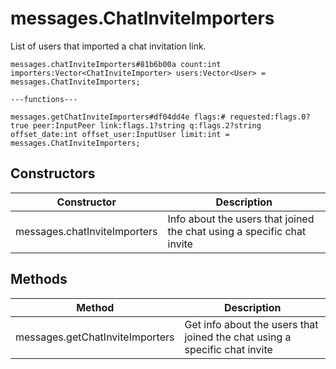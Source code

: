 # messages.ChatInviteImporters
List of users that imported a chat invitation link.

```
messages.chatInviteImporters#81b6b00a count:int importers:Vector<ChatInviteImporter> users:Vector<User> = messages.ChatInviteImporters;

---functions---

messages.getChatInviteImporters#df04dd4e flags:# requested:flags.0?true peer:InputPeer link:flags.1?string q:flags.2?string offset_date:int offset_user:InputUser limit:int = messages.ChatInviteImporters;
```

## Constructors
| Constructor | Description |
| ---- | ----------- |
| messages.chatInviteImporters | Info about the users that joined the chat using a specific chat invite |


## Methods
| Method | Description |
| ---- | ----------- |
| messages.getChatInviteImporters | Get info about the users that joined the chat using a specific chat invite |



